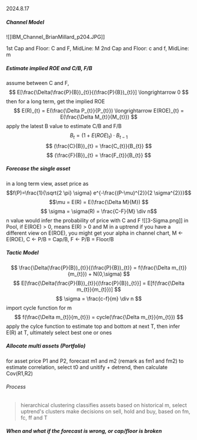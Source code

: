 2024.8.17
##### Channel Model
![[IBM_Channel_BrianMillard_p204.JPG]]

1st Cap and Floor: C and F, MidLine: M
2nd Cap and Floor: c and f, MidLine: m
##### Estimate implied ROE and C/B, F/B
assume between C and F, $$ E[\frac{\Delta(\frac{P}{B})_{t}}{(\frac{P}{B})_{t}}] \longrightarrow 0 $$then for a long term, get the implied ROE
$$ E(R)_{t} = E(\frac{\Delta P_{t}}{P_{t}}) \longrightarrow E(ROE)_{t} = E(\frac{\Delta M_{t}}{M_{t}}) $$
apply the latest B value to estimate C/B and F/B
$$ B_{t} = (1+E(ROE)_{t}) \cdot B_{t-1} $$
$$ (\frac{C}{B})_{t} = \frac{C_{t}}{B_{t}} $$
$$ (\frac{F}{B})_{t} = \frac{F_{t}}{B_{t}} $$
##### Forecase the single asset
in a long term view, asset price as
$$f(P)=\frac{1}{\sqrt{2 \pi} \sigma} e^{-\frac{(P-\mu)^{2}}{2 \sigma^{2}}}$$
$$\mu = E(R) = E(\frac{\Delta M}{M}) $$
$$ \sigma = \sigma(R) = \frac{C-F}{M} \div n$$
n value would infer the probability of price with C and F
![[3-Sigma.png]]
in Pool, if E(ROE) > 0, means E(R) > 0 and M in a uptrend
if you have a different view on E(ROE), you might get your alpha
in channel chart, M <- E(ROE), C <- P/B = Cap/B, F <- P/B = Floor/B
##### Tactic Model
$$ \frac{\Delta(\frac{P}{B})_{t}}{(\frac{P}{B})_{t}} = f(\frac{\Delta m_{t}}{m_{t}}) + N(0,\sigma) $$
$$ E[\frac{\Delta(\frac{P}{B})_{t}}{(\frac{P}{B})_{t}}] = E[f(\frac{\Delta m_{t}}{m_{t}})] $$
$$ \sigma = \frac{c-f}{m} \div n $$
import cycle function for m
$$ f(\frac{\Delta m_{t}}{m_{t}}) = cycle(\frac{\Delta m_{t}}{m_{t}}) $$
apply the cylce function to estimate top and bottom at next T, then infer E(R) at T, ultimately select best one or ones
##### Allocate multi assets (Portfolio)
for asset price P1 and P2, forecast m1 and m2 (remark as fm1 and fm2)
to estimate correlation, select t0 and unitify + detrend, then calculate Cov(R1,R2)
###### Process
>hierarchical clustering classifies assets based on historical m, 
select uptrend's clusters
make decisions on sell, hold and buy, based on fm, fc, ff and T
##### When and what if the forecast is wrong, or cap/floor is broken
